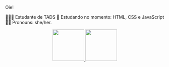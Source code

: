 Oie!

👩🏻‍💻 Estudante de TADS 📘 Estudando no momento: HTML, CSS e JavaScript 👩🏻 Pronouns: she/her.

<div align="center">
  <a href="https://github.com/macelleneves">
  <img height="100em" src="https://github-readme-stats.vercel.app/api?username=macelleneves&show_icons=true&hide=contribs,prs&cache_seconds=86400&theme=github_dark"/>
  <img height="100em" src="https://github-readme-stats.vercel.app/api/top-langs/?username=macelleneves&layout=compact&langs_count=7&theme=github_dark"/>
</div>
